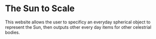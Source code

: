 # The Sun to Scale

This website allows the user to specificy an everyday spherical object to represent the Sun, then outputs other every day items for other celestrial bodies.
